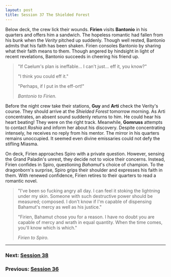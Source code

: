 ```yaml
---
layout: post
title: Session 37 The Shielded Forest
---
```


Below deck, the crew lick their wounds. **Firien** visits **Bantonio** in his quarters and offers him a sandwich. The hopeless romantic had fallen from his bunk when the *Verity* pitched up suddenly. Though well rested, Bantonio admits that his faith has been shaken. Firien consoles Bantonio by sharing what their faith means to them. Though angered by hindsight in light of recent revelations, Bantonio succeeds in cheering his friend up.

> "If Caelum's plan is ineffable... I can't just... eff it, you know?"
>
> "I think you could eff it."
>
> "Perhaps, if I put in the eff-ort!"
>
> *Bantonio to Firien.*

Before the night crew take their stations, **Guy** and **Arti** check the Verity's course. They should arrive at the *Shielded Forest* tomorrow morning. As Arti concentrates, an absent sound suddenly returns to him. He could hear his heart beating! They were on the right track. Meanwhile, **Gomruss** attempts to contact *Roshia* and inform her about his discovery. Despite concentrating intensely, he receives no reply from his mentor. The mirror in his quarters remains unoccupied. It seemed even divine emissaries could not defy the stifling Miasma.

On deck, Firien approaches Spiro with a private question. However, sensing the Grand Paladin's unrest, they decide not to voice their concerns. Instead, Firien confides in Spiro, questioning *Bahamut*'s choice of champion. To the dragonborn's surprise, Spiro grips their shoulder and expresses his faith in them. With renewed confidence, Firien retires to their quarters to read a romantic novel.

> "I've been so fucking angry all day. I can feel it stoking the lightning under my skin. Someone with such destructive power should be measured; composed. I don't know if I'm capable of dispensing Bahamut's mercy as well as his justice."
>
> "Firien, Bahamut chose you for a reason. I have no doubt you are capable of mercy and wrath in equal quantity. When the time comes, you'll know which is which."
>
> *Firien to Spiro.*

---

### **Next: [Session 38](session-38)**
### **Previous: [Session 36](session-36)**

